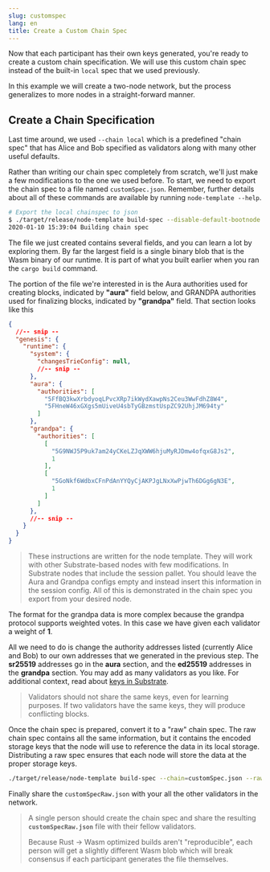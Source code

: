 ```yaml
---
slug: customspec
lang: en
title: Create a Custom Chain Spec
---
```


Now that each participant has their own keys generated, you're ready to create a custom chain specification. We will use this custom chain spec instead of the built-in `local` spec that we used previously.

In this example we will create a two-node network, but the process generalizes to more nodes in a straight-forward manner.

## Create a Chain Specification

Last time around, we used `--chain local` which is a predefined "chain spec" that has Alice and Bob
specified as validators along with many other useful defaults.

Rather than writing our chain spec completely from scratch, we'll just make a few modifications to
the one we used before. To start, we need to export the chain spec to a file named
`customSpec.json`. Remember, further details about all of these commands are available by running
`node-template --help`.

```bash
# Export the local chainspec to json
$ ./target/release/node-template build-spec --disable-default-bootnode --chain local > customSpec.json
2020-01-10 15:39:04 Building chain spec
```

The file we just created contains several fields, and you can learn a lot by exploring them. By far
the largest field is a single binary blob that is the Wasm binary of our runtime. It is part of what
you built earlier when you ran the `cargo build` command.

The portion of the file we're interested in is the Aura authorities used for creating blocks,
indicated by **"aura"** field below, and GRANDPA authorities used for finalizing blocks,
indicated by **"grandpa"** field. That section looks like this

```json
{
  //-- snip --
  "genesis": {
    "runtime": {
      "system": {
        "changesTrieConfig": null,
        //-- snip --
      },
      "aura": {
        "authorities": [
          "5FfBQ3kwXrbdyoqLPvcXRp7ikWydXawpNs2Ceu3WwFdhZ8W4",
          "5FHneW46xGXgs5mUiveU4sbTyGBzmstUspZC92UhjJM694ty"
        ]
      },
      "grandpa": {
        "authorities": [
          [
            "5G9NWJ5P9uk7am24yCKeLZJqXWW6hjuMyRJDmw4ofqxG8Js2",
            1
          ],
          [
            "5GoNkf6WdbxCFnPdAnYYQyCjAKPJgLNxXwPjwTh6DGg6gN3E",
            1
          ]
        ]
      },
      //-- snip --
    }
  }
}
```

<!-- TODO remove this long note once https://github.com/substrate-developer-hub/tutorials/issues/16 is closed -->
> These instructions are written for the node template. They will work with other Substrate-based nodes
> with few modifications. In Substrate nodes that include the session pallet. You should leave the
> Aura and Grandpa configs empty and instead insert this information in the session config. All of this
> is demonstrated in the chain spec you export from your desired node.

The format for the grandpa data is more complex because the grandpa protocol supports weighted
votes. In this case we have given each validator a weight of **1**.

All we need to do is change the authority addresses listed (currently Alice and Bob) to our own
addresses that we generated in the previous step. The **sr25519** addresses go in the **aura** section,
and the **ed25519** addresses in the **grandpa** section. You may add as many validators as you like.
For additional context, read about [keys in Substrate](https://substrate.dev/docs/en/next/conceptual/cryptography/keys).

> Validators should not share the same keys, even for learning purposes. If two validators have the
> same keys, they will produce conflicting blocks.

Once the chain spec is prepared, convert it to a "raw" chain spec. The raw chain spec contains all
the same information, but it contains the encoded storage keys that the node will use to reference
the data in its local storage. Distributing a raw spec ensures that each node will store the data
at the proper storage keys.

```bash
./target/release/node-template build-spec --chain=customSpec.json --raw --disable-default-bootnode > customSpecRaw.json
```
Finally share the `customSpecRaw.json` with your all the other validators in the network.

> A single person should create the chain spec and share the resulting **`customSpecRaw.json`** file with their fellow validators.
>
> Because Rust -> Wasm optimized builds aren't "reproducible", each person will get a slightly different Wasm
> blob which will break consensus if each participant generates the file themselves.
